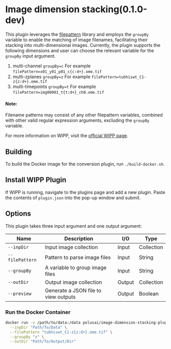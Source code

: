 # Image dimension stacking(0.1.0-dev)

This plugin leverages the [filepattern](https://filepattern2.readthedocs.io/en/latest/Home.html) library and employs the `groupBy` variable to enable the matching of image filenames, facilitating their stacking into multi-dimensional images.
Currently, the plugin supports the following dimensions and user can choose the relevant variable for the `groupBy` input argument.
1. multi-channel  `groupBy=c`
   For example `filePattern=x01_y01_p01_c{c:d+}.ome.tif`
2. multi-zplanes  `groupBy=z`
   For example `filePattern=tubhiswt_C1-z{z:d+}.ome.tif`
3. multi-timepoints  `groupBy=t`
   For example `filePattern=img00001_t{t:d+}_ch0.ome.tif`

#### Note:
Filename patterns may consist of any other filepattern variables, combined with other valid regular expression arguments, excluding the `groupBy` variable.

For more information on WIPP, visit the
[official WIPP page](https://isg.nist.gov/deepzoomweb/software/wipp).

## Building

To build the Docker image for the conversion plugin, run
`./build-docker.sh`.

## Install WIPP Plugin

If WIPP is running, navigate to the plugins page and add a new plugin. Paste the
contents of `plugin.json` into the pop-up window and submit.

## Options

This plugin takes three input argument and one output argument:

| Name          | Description             | I/O    | Type   |
|---------------|-------------------------|--------|--------|
| `--inpDir`      | Input image collection  | Input  | Collection   |
| `--filePattern` | Pattern to parse image files           | Input  | String |
| `--groupBy` | A variable to group image files           | Input  | String |
| `--outDir`      | Output image collection | Output | Collection   |
| `--preview`        | Generate a JSON file to view outputs | Output | Boolean   |

### Run the Docker Container

```bash
docker run -v /path/to/data:/data polusai/image-dimension-stacking-plugin:0.1.0-dev \
  --inpDir "Path/To/Data" \
  --filePattern "tubhiswt_C1-z{z:d+}.ome.tif" \
  --groupBy "z" \
  --outDir "Path/To/Output/Dir"
```
